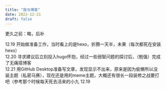 ```yaml
---
title: "我与博客"
date: 2022-12-21
draft: false
---
```


更久之前：略，后补

<font style=“color:red”>12.19 </font>开始做准备工作，当时看上的是hexo，折腾一天半，未果（每次都死在安装hexo）<br><font style=“color：blue”>12.20 </font>寻求建议后立刻投入hugo怀抱，经过一些弱智问题的探讨后，（勉强）完成了无痛搭博客<br><font style=“color：blue”>12.21 </font>用GitHub Desktop准备写文章，发现显示不出来，原来是因为偷懒所以没装主题（私密马赛），现在还是用的meme主题，大概还有很长一段装修之战要打吧（参考那个时候每天死去活来的小九
<font style=“color：blue”>12.19 </font>